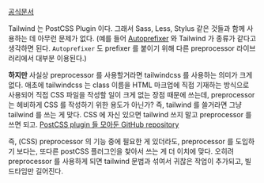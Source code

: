 [공식문서](https://tailwindcss.com/docs/using-with-preprocessors#using-post-css-as-your-preprocessor)

Tailwind 는 PostCSS Plugin 이다. 그래서 Sass, Less, Stylus 같은 것들과 함께 사용하는 데 아무런 문제가 없다. (예를 들어 [Autoprefixer](https://github.com/postcss/autoprefixer) 와 Tailwind 가 종류가 같다고 생각하면 된다. `Autoprefixer` 도 prefixer 를 붙이기 위해 다른 preprocessor 라이브러리에서 대부분 이용된다.)

**하지만** 사실상 preprocessor 를 사용할거라면 tailwindcss 를 사용하는 의미가 크게 없다. 애초에 tailwindcss 는 class 이름을 HTML 마크업에 직접 기재하는 방식으로 사용되어 직접 CSS 파일을 작성할 일이 크게 없는 장점 때문에 쓰는데, preprocessor 는 헤비하게 CSS 를 작성하기 위한 용도가 아닌가? 즉, tailwind 를 쓸거라면 그냥 tailwind 를 쓰는 게 맞다. CSS 에 자신 있으면 tailwind 쓰지 말고 preprocessor 를 쓰면 되고.
[PostCSS plugin 들 모아둔 GitHub repository](https://github.com/postcss/postcss/blob/main/docs/plugins.md)

즉, (CSS) preprocessor 의 기능 중에 필요한 게 있더라도, preprocessor 를 도입하기 보다는, 또다른 postCSS 플러그인을 찾아서 쓰는 게 더 이치에 맞다. 오히려 preprocessor 를 사용하게 되면 tailwind 문법과 섞여서 귀찮은 작업이 추가되고, 빌드타임만 길어진다. 
